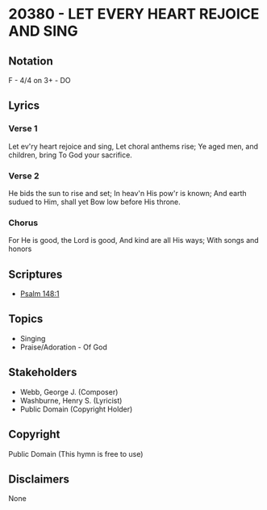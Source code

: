 # 20380 - LET EVERY HEART REJOICE AND SING

## Notation

F - 4/4 on 3+ - DO

## Lyrics

### Verse 1

Let ev'ry heart rejoice and sing, Let choral anthems rise; Ye aged men, and children, bring To God your sacrifice.

### Verse 2

He bids the sun to rise and set; In heav'n His pow'r is known; And earth sudued to Him, shall yet Bow low before His throne.

### Chorus

For He is good, the Lord is good, And kind are all His ways; With songs and honors 


## Scriptures

- [Psalm 148:1](https://www.biblegateway.com/passage/?search=Psalm%20148%3A1)

## Topics

- Singing
- Praise/Adoration - Of God

## Stakeholders

- Webb, George J. (Composer)
- Washburne, Henry S. (Lyricist)
- Public Domain (Copyright Holder)

## Copyright

Public Domain
(This hymn is free to use)

## Disclaimers

None

